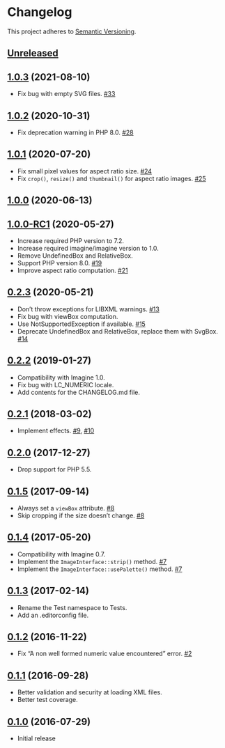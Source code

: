 # Changelog

This project adheres to [Semantic Versioning](https://semver.org/spec/v2.0.0.html).

## [Unreleased]


## [1.0.3] (2021-08-10)

 * Fix bug with empty SVG files. [#33]

## [1.0.2] (2020-10-31)

 * Fix deprecation warning in PHP 8.0. [#28]

## [1.0.1] (2020-07-20)

 * Fix small pixel values for aspect ratio size. [#24]
 * Fix `crop()`, `resize()` and `thumbnail()` for aspect ratio images. [#25]

## [1.0.0] (2020-06-13)

## [1.0.0-RC1] (2020-05-27)

 * Increase required PHP version to 7.2.
 * Increase required imagine/imagine version to 1.0.
 * Remove UndefinedBox and RelativeBox.
 * Support PHP version 8.0. [#19]
 * Improve aspect ratio computation. [#21]

## [0.2.3] (2020-05-21)

 * Don’t throw exceptions for LIBXML warnings. [#13]
 * Fix bug with viewBox computation.
 * Use NotSupportedException if available. [#15]
 * Deprecate UndefinedBox and RelativeBox, replace them with SvgBox. [#14]

## [0.2.2] (2019-01-27)

 * Compatibility with Imagine 1.0.
 * Fix bug with LC_NUMERIC locale.
 * Add contents for the CHANGELOG.md file.

## [0.2.1] (2018-03-02)

 * Implement effects. [#9], [#10]

## [0.2.0] (2017-12-27)

 * Drop support for PHP 5.5.

## [0.1.5] (2017-09-14)

 * Always set a `viewBox` attribute. [#8]
 * Skip cropping if the size doesn’t change. [#8]

## [0.1.4] (2017-05-20)

 * Compatibility with Imagine 0.7.
 * Implement the `ImageInterface::strip()` method. [#7]
 * Implement the `ImageInterface::usePalette()` method. [#7]

## [0.1.3] (2017-02-14)

 * Rename the Test namespace to Tests.
 * Add an .editorconfig file.

## [0.1.2] (2016-11-22)

 * Fix “A non well formed numeric value encountered” error. [#2]

## [0.1.1] (2016-09-28)

 * Better validation and security at loading XML files.
 * Better test coverage.

## [0.1.0] (2016-07-29)

 * Initial release

[Unreleased]: https://github.com/contao/imagine-svg/compare/1.0.3...HEAD
[1.0.3]: https://github.com/contao/imagine-svg/compare/1.0.2...1.0.3
[1.0.2]: https://github.com/contao/imagine-svg/compare/1.0.1...1.0.2
[1.0.1]: https://github.com/contao/imagine-svg/compare/1.0.0...1.0.1
[1.0.0]: https://github.com/contao/imagine-svg/compare/1.0.0-RC1...1.0.0
[1.0.0-RC1]: https://github.com/contao/imagine-svg/compare/0.2.3...1.0.0-RC1
[0.2.3]: https://github.com/contao/imagine-svg/compare/0.2.2...0.2.3
[0.2.2]: https://github.com/contao/imagine-svg/compare/0.2.1...0.2.2
[0.2.1]: https://github.com/contao/imagine-svg/compare/0.2.0...0.2.1
[0.2.0]: https://github.com/contao/imagine-svg/compare/0.1.5...0.2.0
[0.1.5]: https://github.com/contao/imagine-svg/compare/0.1.4...0.1.5
[0.1.4]: https://github.com/contao/imagine-svg/compare/0.1.3...0.1.4
[0.1.3]: https://github.com/contao/imagine-svg/compare/0.1.2...0.1.3
[0.1.2]: https://github.com/contao/imagine-svg/compare/0.1.1...0.1.2
[0.1.1]: https://github.com/contao/imagine-svg/compare/0.1.0...0.1.1
[0.1.0]: https://github.com/contao/imagine-svg/commits/0.1.0

[#33]: https://github.com/contao/imagine-svg/issues/33
[#28]: https://github.com/contao/imagine-svg/issues/28
[#25]: https://github.com/contao/imagine-svg/issues/25
[#24]: https://github.com/contao/imagine-svg/issues/24
[#21]: https://github.com/contao/imagine-svg/issues/21
[#19]: https://github.com/contao/imagine-svg/issues/19
[#15]: https://github.com/contao/imagine-svg/issues/15
[#14]: https://github.com/contao/imagine-svg/issues/14
[#13]: https://github.com/contao/imagine-svg/issues/13
[#10]: https://github.com/contao/imagine-svg/issues/10
[#9]: https://github.com/contao/imagine-svg/issues/9
[#8]: https://github.com/contao/imagine-svg/issues/8
[#7]: https://github.com/contao/imagine-svg/issues/7
[#2]: https://github.com/contao/imagine-svg/issues/2
